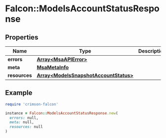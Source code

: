 # Falcon::ModelsAccountStatusResponse

## Properties

| Name | Type | Description | Notes |
| ---- | ---- | ----------- | ----- |
| **errors** | [**Array&lt;MsaAPIError&gt;**](MsaAPIError.md) |  | [optional] |
| **meta** | [**MsaMetaInfo**](MsaMetaInfo.md) |  |  |
| **resources** | [**Array&lt;ModelsSnapshotAccountStatus&gt;**](ModelsSnapshotAccountStatus.md) |  |  |

## Example

```ruby
require 'crimson-falcon'

instance = Falcon::ModelsAccountStatusResponse.new(
  errors: null,
  meta: null,
  resources: null
)
```


